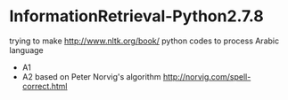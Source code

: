 # InformationRetrieval-Python2.7.8
trying to make http://www.nltk.org/book/ python codes to process Arabic language

* A1
* A2 based on Peter Norvig's algorithm http://norvig.com/spell-correct.html 


